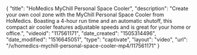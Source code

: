 {
    "title": "HoMedics MyChill Personal Space Cooler",
    "description": "Create your own cool zone with the MyChill Personal Space Cooler from HoMedics. Boasting a 4-hour run time and an automatic shutoff, this compact air cooler features adjustable speeds and is great for your home or office.",
    "videoid": "117561171",
    "date_created": "1505314496",
    "date_modified": "1516645051",
    "type": "captivate",
    "layout": "video",
    "url": "\/v\/homedics-mychill-personal-space-cooler-mp4\/117561171"
}